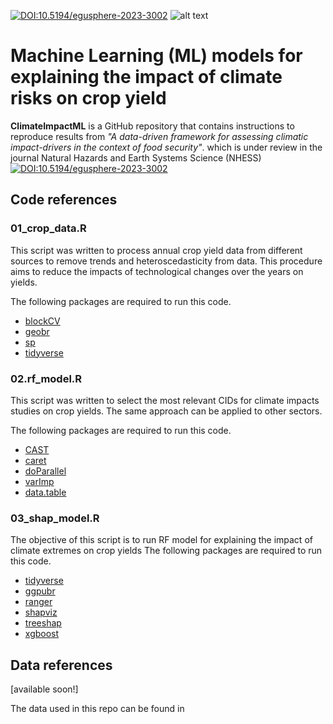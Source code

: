 [![DOI:10.5194/egusphere-2023-3002](http://img.shields.io/badge/DOI-10.5194/egusphere.2023.3002-0080ff.svg)](https://doi.org/10.5194/egusphere-2023-3002)
![alt text](https://github.com/marcosrbenso/ClimateImpactML/blob/main/Fig_readme_flowchart.png)
# Machine Learning (ML) models for explaining the impact of climate risks on crop yield

**ClimateImpactML** is a GitHub repository that contains instructions to reproduce results from *"A data-driven framework for assessing climatic impact-drivers in the context of food security"*. which is under review in the journal Natural Hazards and Earth Systems Science (NHESS) [![DOI:10.5194/egusphere-2023-3002](http://img.shields.io/badge/DOI-10.5194/egusphere.2023.3002-0080ff.svg)](https://doi.org/10.5194/egusphere-2023-3002)

## Code references

### 01_crop_data.R

This script was written to process annual crop yield data from different sources to remove trends and heteroscedasticity from data. This procedure aims to reduce the impacts of technological changes over the years on yields.

The following packages are required to run this code.

- [blockCV](https://cran.r-project.org/web/packages/blockCV/blockCV.pdf)
- [geobr](https://cran.r-project.org/web/packages/geobr/geobr.pdf)
- [sp](https://cran.r-project.org/web/packages/sp/index.html)
- [tidyverse](https://cran.r-project.org/web/packages/tidyverse/index.html)

### 02.rf_model.R

This script was written to select the most relevant CIDs for climate impacts studies on crop yields. The same approach can be applied to other sectors.

The following packages are required to run this code.

- [CAST](https://cran.r-project.org/web/packages/CAST/CAST.pdf)
- [caret](https://cran.r-project.org/web/packages/caret/caret.pdf)
- [doParallel](https://cran.r-project.org/web/packages/doParallel/doParallel.pdf)
- [varImp]()
- [data.table]()

### 03_shap_model.R
The objective of this script is to run RF model for explaining the impact of climate extremes on crop yields
The following packages are required to run this code.

- [tidyverse]()
- [ggpubr]()
- [ranger]()
- [shapviz]()
- [treeshap]()
- [xgboost]()

## Data references

[available soon!]

The data used in this repo can be found in <!-- [![DOI](https://sandbox.zenodo.org/badge/DOI/10.5281/zenodo.12612860.svg)](https://handle.stage.datacite.org/10.5281/zenodo.12612860) -->

